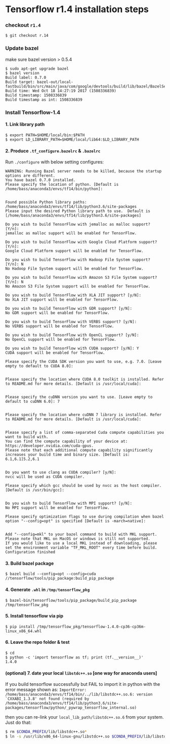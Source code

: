 # Tensorflow r1.4 installation steps

### checkout `r1.4`

    $ git checkout r.14

### Update bazel

   make sure bazel version > 0.5.4

   ```
   $ sudo apt-get upgrade bazel
   $ bazel version
   Build label: 0.7.0
   Build target: bazel-out/local-fastbuild/bin/src/main/java/com/google/devtools/build/lib/bazel/BazelServer_deploy.jar
   Build time: Wed Oct 18 14:27:19 2017 (1508336839)
   Build timestamp: 1508336839
   Build timestamp as int: 1508336839
   ```


### Install Tensorflow-1.4

#### 1. Link library path

    $ export PATH=$HOME/local/bin:$PATH
    $ export LD_LIBRARY_PATH=$HOME/local/lib64:$LD_LIBRARY_PATH

#### 2. Produce `.tf_configure.bazelrc` & `.bazelrc`

  Run `./configure` with below setting configures:

	WARNING: Running Bazel server needs to be killed, because the startup options are different.
	You have bazel 0.7.0 installed.
	Please specify the location of python. [Default is /home/bass/anaconda3/envs/tf14/bin/python]: 


	Found possible Python library paths:
	/home/bass/anaconda3/envs/tf14/lib/python3.6/site-packages
	Please input the desired Python library path to use.  Default is [/home/bass/anaconda3/envs/tf14/lib/python3.6/site-packages]

	Do you wish to build TensorFlow with jemalloc as malloc support? [Y/n]: 
	jemalloc as malloc support will be enabled for TensorFlow.

	Do you wish to build TensorFlow with Google Cloud Platform support? [Y/n]: 
	Google Cloud Platform support will be enabled for TensorFlow.

	Do you wish to build TensorFlow with Hadoop File System support? [Y/n]: N
	No Hadoop File System support will be enabled for TensorFlow.

	Do you wish to build TensorFlow with Amazon S3 File System support? [Y/n]: N
	No Amazon S3 File System support will be enabled for TensorFlow.

	Do you wish to build TensorFlow with XLA JIT support? [y/N]: 
	No XLA JIT support will be enabled for TensorFlow.

	Do you wish to build TensorFlow with GDR support? [y/N]: 
	No GDR support will be enabled for TensorFlow.

	Do you wish to build TensorFlow with VERBS support? [y/N]: 
	No VERBS support will be enabled for TensorFlow.

	Do you wish to build TensorFlow with OpenCL support? [y/N]: 
	No OpenCL support will be enabled for TensorFlow.

	Do you wish to build TensorFlow with CUDA support? [y/N]: Y
	CUDA support will be enabled for TensorFlow.

	Please specify the CUDA SDK version you want to use, e.g. 7.0. [Leave empty to default to CUDA 8.0]:        


	Please specify the location where CUDA 8.0 toolkit is installed. Refer to README.md for more details. [Default is /usr/local/cuda]: 


	Please specify the cuDNN version you want to use. [Leave empty to default to cuDNN 6.0]: 7


	Please specify the location where cuDNN 7 library is installed. Refer to README.md for more details. [Default is /usr/local/cuda]:


	Please specify a list of comma-separated Cuda compute capabilities you want to build with.
	You can find the compute capability of your device at: https://developer.nvidia.com/cuda-gpus.
	Please note that each additional compute capability significantly increases your build time and binary size. [Default is: 6.1,6.1]5.2,6.1


	Do you want to use clang as CUDA compiler? [y/N]: 
	nvcc will be used as CUDA compiler.

	Please specify which gcc should be used by nvcc as the host compiler. [Default is /usr/bin/gcc]: 


	Do you wish to build TensorFlow with MPI support? [y/N]: 
	No MPI support will be enabled for TensorFlow.

	Please specify optimization flags to use during compilation when bazel option "--config=opt" is specified [Default is -march=native]: 


	Add "--config=mkl" to your bazel command to build with MKL support.
	Please note that MKL on MacOS or windows is still not supported.
	If you would like to use a local MKL instead of downloading, please set the environment variable "TF_MKL_ROOT" every time before build.
	Configuration finished

#### 3. Build bazel package

	$ bazel build --config=opt --config=cuda //tensorflow/tools/pip_package:build_pip_package


#### 4. Generate `.whl` in `/tmp/tensorflow_pkg`

	$ bazel-bin/tensorflow/tools/pip_package/build_pip_package /tmp/tensorflow_pkg

#### 5. Install tensorflow via pip

	$ pip install /tmp/tensorflow_pkg/tensorflow-1.4.0-cp36-cp36m-linux_x86_64.whl

#### 6. Leave the repo folder & test

	$ cd
	$ python -c 'import tensorflow as tf; print (tf.__version__)'
	1.4.0

#### (optional) 7. date your local `libstdc++.so` [one way for anaconda users]
   If you build tensorflow successfully but FAIL to import it in python with the error message shown as:
    ```
	ImportError: /home/bass/anaconda3/envs/tf14/bin/../lib/libstdc++.so.6: version `CXXABI_1.3.8' not found (required by /home/bass/anaconda3/envs/tf14/lib/python3.6/site-packages/tensorflow/python/_pywrap_tensorflow_internal.so)
    ```
    
   then you can re-link your `local_lib_path/libstdc++.so.6` from your system. Just do that:
```sh
$ rm $CONDA_PREFIX/lib/libstdc++.so*
$ ln -s /usr/lib/x86_64-linux-gnu/libstdc++.so $CONDA_PREFIX/lib/libstdc++.so
```
